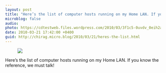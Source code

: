 ```yaml
---
layout: post
title: "Here’s the list of computer hosts running on my Home LAN. If you know the reference, we must talk!"
microblog: false
audio: 
photo: https://cdtestweb.files.wordpress.com/2010/03/3f1c5-0uvdv_0eih2awrptc.png
date: 2010-03-21 17:42:00 +0400
guid: http://chirag.micro.blog/2010/03/21/heres-the-list.html
---
```

<figure><img src="https://cdtestweb.files.wordpress.com/2010/03/3f1c5-0uvdv_0eih2awrptc.png"></figure><p>Here’s the list of computer hosts running on my Home LAN. If you know the reference, we must talk!</p>
